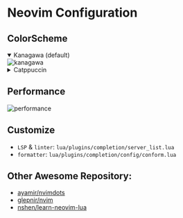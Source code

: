 # Neovim Configuration

## ColorScheme

<details open>
    <summary>Kanagawa (default)</summary>
    <img src="https://files.catbox.moe/y7aczj.png" alt="kanagawa">
</details>

<details>
    <summary>Catppuccin</summary>
    <img src="https://files.catbox.moe/ngqx39.png" alt="catppuccin">
</details>

## Performance

![performance](https://files.catbox.moe/7qiufd.png)

## Customize

- `LSP` & `linter`: `lua/plugins/completion/server_list.lua`
- `formatter`: `lua/plugins/completion/config/conform.lua`

## Other Awesome Repository:

- [ayamir/nvimdots](https://github.com/ayamir/nvimdots)
- [glepnir/nvim](https://github.com/glepnir/nvim)
- [nshen/learn-neovim-lua](https://github.com/nshen/learn-neovim-lua)
